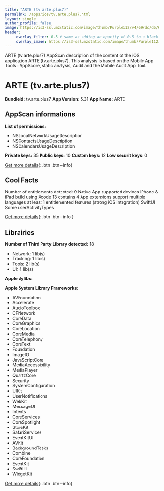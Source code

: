 ```yaml
---
title: "ARTE (tv.arte.plus7)"
permalink: /apps/ios/tv.arte.plus7.html
layout: single
author_profile: false
image: https://is3-ssl.mzstatic.com/image/thumb/Purple112/v4/69/dc/d5/69dcd598-2312-a4ba-2a21-4c5c2ab8d680/AppIcon-1x_U007emarketing-0-7-0-0-85-220.png/512x512bb.jpg
header: 
     overlay_filter: 0.5 # same as adding an opacity of 0.5 to a black background
     overlay_image: https://is3-ssl.mzstatic.com/image/thumb/Purple112/v4/69/dc/d5/69dcd598-2312-a4ba-2a21-4c5c2ab8d680/AppIcon-1x_U007emarketing-0-7-0-0-85-220.png/512x512bb.jpg
---
```

ARTE (tv.arte.plus7) AppScan description of the content of the iOS application ARTE (tv.arte.plus7). This analysis is based on the Mobile App Tools : AppScore, static analysis, Audit and the Mobile Audit App Tool.

# ARTE (tv.arte.plus7)

**BundleId:** tv.arte.plus7
**App Version:** 5.31
**App Name:** ARTE


## AppScan informations 

**List of permissions:** 
- NSLocalNetworkUsageDescription
- NSContactsUsageDescription
- NSCalendarsUsageDescription
  
  
**Private keys:** 35
**Public keys:** 10
**Custom keys:** 12
**Low securit keys:** 0
  
[Get more details](/pricing.html){: .btn .btn--info}

## Cool Facts

Number of entitlements detected: 9
Native App
supported devices iPhone & iPad
build using Xcode 13
contains 4 App extensions
support multiple languages
at least 1 entitlemented features (strong iOS integration)
SwiftUI
Some userActivityTypes
  
[Get more details](/pricing.html){: .btn .btn--info }

## Librairies 
**Number of Third Party Library detected:** 18
- Network: 1 lib(s)
- Tracking: 1 lib(s)
- Tools: 2 lib(s)
- UI: 4 lib(s)


**Apple dylibs:**


**Apple System Library Frameworks:**
- AVFoundation
- Accelerate
- AudioToolbox
- CFNetwork
- CoreData
- CoreGraphics
- CoreLocation
- CoreMedia
- CoreTelephony
- CoreText
- Foundation
- ImageIO
- JavaScriptCore
- MediaAccessibility
- MediaPlayer
- QuartzCore
- Security
- SystemConfiguration
- UIKit
- UserNotifications
- WebKit
- MessageUI
- Intents
- CoreServices
- CoreSpotlight
- StoreKit
- SafariServices
- EventKitUI
- AVKit
- BackgroundTasks
- Combine
- CoreFoundation
- EventKit
- SwiftUI
- WidgetKit


  
[Get more details](/pricing.html){: .btn .btn--info}


